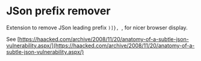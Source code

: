 JSon prefix remover
================

Extension to remove JSon leading prefix `)]}, `, for nicer browser display.

See [https://haacked.com/archive/2008/11/20/anatomy-of-a-subtle-json-vulnerability.aspx/](https://haacked.com/archive/2008/11/20/anatomy-of-a-subtle-json-vulnerability.aspx/)
